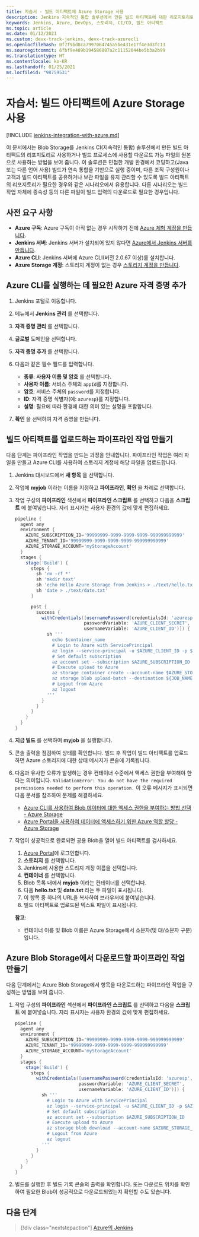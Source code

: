 ```yaml
---
title: 자습서 - 빌드 아티팩트에 Azure Storage 사용
description: Jenkins 지속적인 통합 솔루션에서 만든 빌드 아티팩트에 대한 리포지토리로 Azure Blob 서비스를 사용하는 방법을 알아봅니다.
keywords: Jenkins, Azure, DevOps, 스토리지, CI/CD, 빌드 아티팩트
ms.topic: article
ms.date: 01/12/2021
ms.custom: devx-track-jenkins, devx-track-azurecli
ms.openlocfilehash: 0f7f9bd8ca7997064745a5be431e17f4e3d3fc13
ms.sourcegitcommit: 6fbf9e489b194586887a2c11152044be5b3a2b99
ms.translationtype: HT
ms.contentlocale: ko-KR
ms.lasthandoff: 01/25/2021
ms.locfileid: "98759531"
---
```

# <a name="tutorial-use-azure-storage-for-build-artifacts"></a>자습서: 빌드 아티팩트에 Azure Storage 사용

[!INCLUDE [jenkins-integration-with-azure.md](includes/jenkins-integration-with-azure.md)]

이 문서에서는 Blob Storage를 Jenkins CI(지속적인 통합) 솔루션에서 만든 빌드 아티팩트의 리포지토리로 사용하거나 빌드 프로세스에 사용할 다운로드 가능 파일의 원본으로 사용하는 방법을 보여 줍니다. 이 솔루션은 민첩한 개발 환경에서 코딩하고(Java 또는 다른 언어 사용) 빌드가 연속 통합을 기반으로 실행 중이며, 다른 조직 구성원이나 고객과 빌드 아티팩트를 공유하거나 보관 파일을 유지 관리할 수 있도록 빌드 아티팩트의 리포지토리가 필요한 경우와 같은 시나리오에서 유용합니다. 다른 시나리오는 빌드 작업 자체에 종속성 등의 다른 파일이 빌드 입력의 다운로드로 필요한 경우입니다.

## <a name="prerequisites"></a>사전 요구 사항

- **Azure 구독**: Azure 구독이 아직 없는 경우 시작하기 전에 [Azure 체험 계정을 만듭니다](https://azure.microsoft.com/free/?ref=microsoft.com&utm_source=microsoft.com&utm_medium=docs&utm_campaign=visualstudio).
- **Jenkins 서버**: Jenkins 서버가 설치되어 있지 않다면 [Azure에서 Jenkins 서버를 만듭니다](./configure-on-linux-vm.md).
- **Azure CLI**: Jenkins 서버에 Azure CLI(버전 2.0.67 이상)를 설치합니다.
- **Azure Storage 계정**: 스토리지 계정이 없는 경우 [스토리지 계정을 만듭니다](/azure/storage/common/storage-account-create).

## <a name="add-azure-credential-needed-to-execute-azure-cli"></a>Azure CLI를 실행하는 데 필요한 Azure 자격 증명 추가

1. Jenkins 포털로 이동합니다.

1. 메뉴에서 **Jenkins 관리** 를 선택합니다.

1. **자격 증명 관리** 를 선택합니다.

1. **글로벌** 도메인을 선택합니다.

1. **자격 증명 추가** 를 선택합니다.

1. 다음과 같은 필수 필드를 입력합니다.

    - **종류**: **사용자 이름 및 암호** 를 선택합니다.
    - **사용자 이름**: 서비스 주체의 `appId`를 지정합니다.
    - **암호**: 서비스 주체의 `password`를 지정합니다.
    - **ID**: 자격 증명 식별자(예: `azuresp`)를 지정합니다.
    - **설명**: 필요에 따라 환경에 대한 의미 있는 설명을 포함합니다.

1. **확인** 을 선택하여 자격 증명을 만듭니다.

## <a name="create-a-pipeline-job-to-upload-build-artifacts"></a>빌드 아티팩트를 업로드하는 파이프라인 작업 만들기

다음 단계는 파이프라인 작업을 만드는 과정을 안내합니다. 파이프라인 작업은 여러 파일을 만들고 Azure CLI를 사용하여 스토리지 계정에 해당 파일을 업로드합니다.

1. Jenkins 대시보드에서 **새 항목** 을 선택합니다.

1. 작업에 **myjob** 이라는 이름을 지정하고 **파이프라인**, **확인** 을 차례로 선택합니다.

1. 작업 구성의 **파이프라인** 섹션에서 **파이프라인 스크립트** 를 선택하고 다음을 **스크립트** 에 붙여넣습니다. 자리 표시자는 사용자 환경의 값에 맞게 편집하세요.

    ```groovy
    pipeline {
      agent any
      environment {
        AZURE_SUBSCRIPTION_ID='99999999-9999-9999-9999-999999999999'
        AZURE_TENANT_ID='99999999-9999-9999-9999-999999999999'
        AZURE_STORAGE_ACCOUNT='myStorageAccount'
      }
      stages {
        stage('Build') {
          steps {
            sh 'rm -rf *'
            sh 'mkdir text'
            sh 'echo Hello Azure Storage from Jenkins > ./text/hello.txt'
            sh 'date > ./text/date.txt'
          }
    
          post {
            success {
              withCredentials([usernamePassword(credentialsId: 'azuresp', 
                              passwordVariable: 'AZURE_CLIENT_SECRET', 
                              usernameVariable: 'AZURE_CLIENT_ID')]) {
                sh '''
                  echo $container_name
                  # Login to Azure with ServicePrincipal
                  az login --service-principal -u $AZURE_CLIENT_ID -p $AZURE_CLIENT_SECRET -t $AZURE_TENANT_ID
                  # Set default subscription
                  az account set --subscription $AZURE_SUBSCRIPTION_ID
                  # Execute upload to Azure
                  az storage container create --account-name $AZURE_STORAGE_ACCOUNT --name $JOB_NAME --auth-mode login
                  az storage blob upload-batch --destination ${JOB_NAME} --source ./text --auth-mode login
                  # Logout from Azure
                  az logout
                '''
              }
            }
          }
        }
      }
    }
    ```
    
1. **지금 빌드** 를 선택하여 **myjob** 을 실행합니다.

1. 콘솔 출력을 점검하여 상태를 확인합니다. 빌드 후 작업이 빌드 아티팩트를 업로드하면 Azure 스토리지에 대한 상태 메시지가 콘솔에 기록됩니다.

1. 다음과 유사한 오류가 발생하는 경우 컨테이너 수준에서 액세스 권한을 부여해야 한다는 의미입니다. `ValidationError: You do not have the required permissions needed to perform this operation.` 이 오류 메시지가 표시되면 다음 문서를 참조하여 문제를 해결하세요.

    - [Azure CLI를 사용하여 Blob 데이터에 대한 액세스 권한을 부여하는 방법 선택 - Azure Storage](/azure/storage/blobs/authorize-data-operations-cli)
    - [Azure Portal을 사용하여 데이터에 액세스하기 위한 Azure 역할 할당 - Azure Storage](/azure/storage/common/storage-auth-aad-rbac-portal)

1. 작업이 성공적으로 완료되면 공용 Blob을 열어 빌드 아티팩트를 검사하세요.

    1. [Azure Portal](https://portal.azure.com)에 로그인합니다.
    1. **스토리지** 를 선택합니다.
    1. Jenkins에 사용한 스토리지 계정 이름을 선택합니다.
    1. **컨테이너** 를 선택합니다.
    1. Blob 목록 내에서 **myjob** 이라는 컨테이너를 선택합니다.
    1. 다음 **hello.txt** 및 **date.txt** 라는 두 파일이 표시됩니다.
    1. 이 항목 중 하나의 URL을 복사하여 브라우저에 붙여넣습니다. 
    1. 빌드 아티팩트로 업로드된 텍스트 파일이 표시됩니다.
    
    **참고**:

    - 컨테이너 이름 및 Blob 이름은 Azure Storage에서 소문자(및 대/소문자 구분)입니다.

## <a name="create-a-pipeline-job-to-download-from-azure-blob-storage"></a>Azure Blob Storage에서 다운로드할 파이프라인 작업 만들기

다음 단계에서는 Azure Blob Storage에서 항목을 다운로드하는 파이프라인 작업을 구성하는 방법을 보여 줍니다.

1. 작업 구성의 **파이프라인** 섹션에서 **파이프라인 스크립트** 를 선택하고 다음을 **스크립트** 에 붙여넣습니다. 자리 표시자는 사용자 환경의 값에 맞게 편집하세요.

    ```groovy
    pipeline {
      agent any
      environment {
        AZURE_SUBSCRIPTION_ID='99999999-9999-9999-9999-999999999999'
        AZURE_TENANT_ID='99999999-9999-9999-9999-999999999999'
        AZURE_STORAGE_ACCOUNT='myStorageAccount'
      }
      stages {
        stage('Build') {
          steps {
            withCredentials([usernamePassword(credentialsId: 'azuresp', 
                            passwordVariable: 'AZURE_CLIENT_SECRET', 
                            usernameVariable: 'AZURE_CLIENT_ID')]) {
              sh '''
                # Login to Azure with ServicePrincipal
                az login --service-principal -u $AZURE_CLIENT_ID -p $AZURE_CLIENT_SECRET -t $AZURE_TENANT_ID
                # Set default subscription
                az account set --subscription $AZURE_SUBSCRIPTION_ID
                # Execute upload to Azure
                az storage blob download --account-name $AZURE_STORAGE_ACCOUNT --container-name myjob --name hello.txt --file ${WORKSPACE}/hello.txt --auth-mode login
                # Logout from Azure
                az logout
              '''   
            }
          }
        }
      }
    }
    ```
    
1. 빌드를 실행한 후 빌드 기록 콘솔의 출력을 확인합니다. 또는 다운로드 위치를 확인하여 필요한 Blob이 성공적으로 다운로드되었는지 확인할 수도 있습니다.  

## <a name="next-steps"></a>다음 단계

> [!div class="nextstepaction"]
> [Azure의 Jenkins](/azure/Jenkins/)

